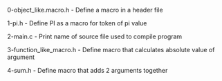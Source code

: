 0-object_like.macro.h   - Define a macro in a header file

1-pi.h                  - Define PI as a macro for token of pi value

2-main.c                - Print name of source file used to compile program

3-function_like_macro.h - Define macro that calculates absolute value of argument

4-sum.h                 - Define macro that adds 2 arguments together

